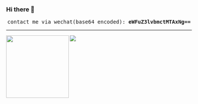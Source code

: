 ### Hi there 👋

<!--
**imyangyong/imyangyong** is a ✨ _special_ ✨ repository because its `README.md` (this file) appears on your GitHub profile.

Here are some ideas to get you started:

- 🔭 I’m currently working on ...
- 🌱 I’m currently learning ...
- 👯 I’m looking to collaborate on ...
- 🤔 I’m looking for help with ...
- 💬 Ask me about ...
- 📫 How to reach me: ...
- 😄 Pronouns: ...
- ⚡ Fun fact: ...
-->

<p align="center">
  <samp>
    <span>contact me via wechat(base64 encoded): </span><strong>eWFuZ3lvbmctMTAxNg==</strong>
  </samp>
</p>

---

<div>
  <img height="170" align="left" src="https://github-readme-stats.vercel.app/api?username=imyangyong&count_private=true&include_all_commits=true" />
  <img src="https://github-readme-stats.vercel.app/api/top-langs/?username=imyangyong&layout=compact" />
</div>
